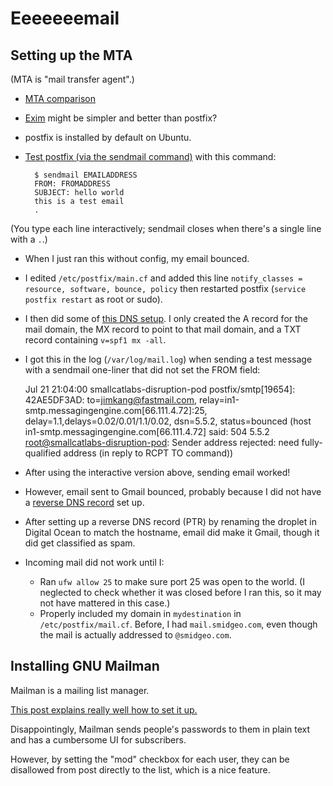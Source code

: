 # Eeeeeeemail

## Setting up the MTA

(MTA is "mail transfer agent".)

- [MTA comparison](http://shearer.org/MTA_Comparison)
- [Exim](http://www.exim.org/docs.html) might be simpler and better than postfix?
- postfix is installed by default on Ubuntu.
- [Test postfix (via the sendmail command)](http://tombuntu.com/index.php/2009/12/22/send-outgoing-email-with-postfix/) with this command:

        $ sendmail EMAILADDRESS
        FROM: FROMADDRESS
        SUBJECT: hello world
        this is a test email
        .

(You type each line interactively; sendmail closes when there's a single line with a `.`.)

- When I just ran this without config, my email bounced.
- I edited `/etc/postfix/main.cf` and added this line `notify_classes = resource, software, bounce, policy` then restarted postfix (`service postfix restart` as root or sudo).
- I then did some of [this DNS setup](https://www.c0ffee.net/blog/mail-server-guide/#overview). I only created the A record for the mail domain, the MX record to point to that mail domain, and a TXT record containing `v=spf1 mx -all`. 
- I got this in the log (`/var/log/mail.log`) when sending a test message with a sendmail one-liner that did not set the FROM field:

    Jul 21 21:04:00 smallcatlabs-disruption-pod postfix/smtp[19654]: 42AE5DF3AD: to=<jimkang@fastmail.com>, relay=in1-smtp.messagingengine.com[66.111.4.72]:25, delay=1.1,delays=0.02/0.01/1.1/0.02, dsn=5.5.2, status=bounced (host in1-smtp.messagingengine.com[66.111.4.72] said: 504 5.5.2 <root@smallcatlabs-disruption-pod>: Sender address rejected: need fully-qualified address (in reply to RCPT TO command))

- After using the interactive version above, sending email worked!
- However, email sent to Gmail bounced, probably because I did not have a [reverse DNS record](https://support.google.com/mail/answer/81126#authentication) set up.
- After setting up a reverse DNS record (PTR) by renaming the droplet in Digital Ocean to match the hostname, email did make it Gmail, though it did get classified as spam.
- Incoming mail did not work until I:
    - Ran `ufw allow 25` to make sure port 25 was open to the world. (I neglected to check whether it was closed before I ran this, so it may not have mattered in this case.)
    - Properly included my domain in `mydestination` in `/etc/postfix/mail.cf`. Before, I had `mail.smidgeo.com`, even though the mail is actually addressed to `@smidgeo.com`.

## Installing GNU Mailman

Mailman is a mailing list manager.

[This post explains really well how to set it up.](http://jhshi.me/2014/11/16/mailman-configuration-with-nginx-plus-fastcgi-plus-postfix-on-ubuntu/index.html)

Disappointingly, Mailman sends people's passwords to them in plain text and has a cumbersome UI for subscribers.

However, by setting the "mod" checkbox for each user, they can be disallowed from post directly to the list, which is a nice feature.
